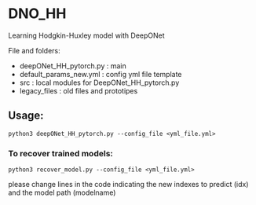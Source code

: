 # DNO_HH

Learning Hodgkin-Huxley model with DeepONet

File and folders: 
* deepONet_HH_pytorch.py : main
* default_params_new.yml : config yml file template
* src : local modules for DeepONet_HH_pytorch.py
* legacy_files : old files and prototipes
## Usage:

`python3 deepONet_HH_pytorch.py --config_file <yml_file.yml>`

### To recover trained models:

`python3 recover_model.py --config_file <yml_file.yml>`

please change lines in the code indicating the new indexes to predict (idx) and the model path (modelname)
